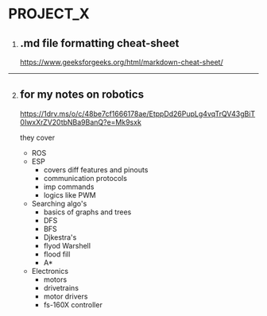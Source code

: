 # PROJECT_X

1. ## .md file formatting cheat-sheet
    https://www.geeksforgeeks.org/html/markdown-cheat-sheet/
---
2. ## for my notes on robotics
    https://1drv.ms/o/c/48be7cf1666178ae/EtppDd26PupLg4vqTrQV43gBiT0IwxXrZV20tbNBa9BanQ?e=Mk9sxk

    they cover
    - ROS
    - ESP
        - covers diff features and pinouts
        - communication protocols
        - imp commands
        - logics like PWM
    - Searching algo's
        - basics of graphs and trees
        - DFS
        - BFS
        - Djkestra's
        - flyod Warshell
        - flood fill
        - A*
    - Electronics
        - motors
        - drivetrains
        - motor drivers
        - fs-160X controller
